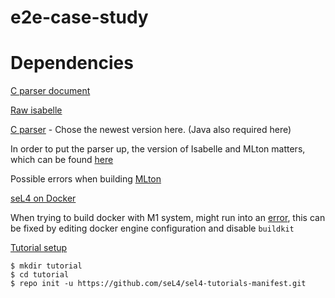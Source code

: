 # e2e-case-study

# Dependencies

[C parser document](https://trustworthy.systems/software/TS/c-parser/)

[Raw isabelle](https://isabelle.in.tum.de/website-Isabelle2011-1/dist/Isabelle2011-1.tar.gz)

[C parser](https://trustworthy.systems/software/TS/c-parser/) - Chose the newest version here. (Java also required here)

In order to put the parser up, the version of Isabelle and MLton matters, which can be found [here](./c-parser-1.17/src/c-parser/INSTALL)

Possible errors when building [MLton](http://www.mlton.org/SelfCompiling#:~:text=To%20build%20MLton%2C%20run%20make,calls%20mlton%20to%20compile%20itself.)

[seL4 on Docker](https://docs.sel4.systems/projects/dockerfiles/)

When trying to build docker with M1 system, might run into an [error](https://github.com/docker/compose/issues/8449), this can be fixed by editing docker engine configuration and disable `buildkit`

[Tutorial setup](https://docs.sel4.systems/Tutorials/hello-world.html)

```
$ mkdir tutorial
$ cd tutorial
$ repo init -u https://github.com/seL4/sel4-tutorials-manifest.git
```

